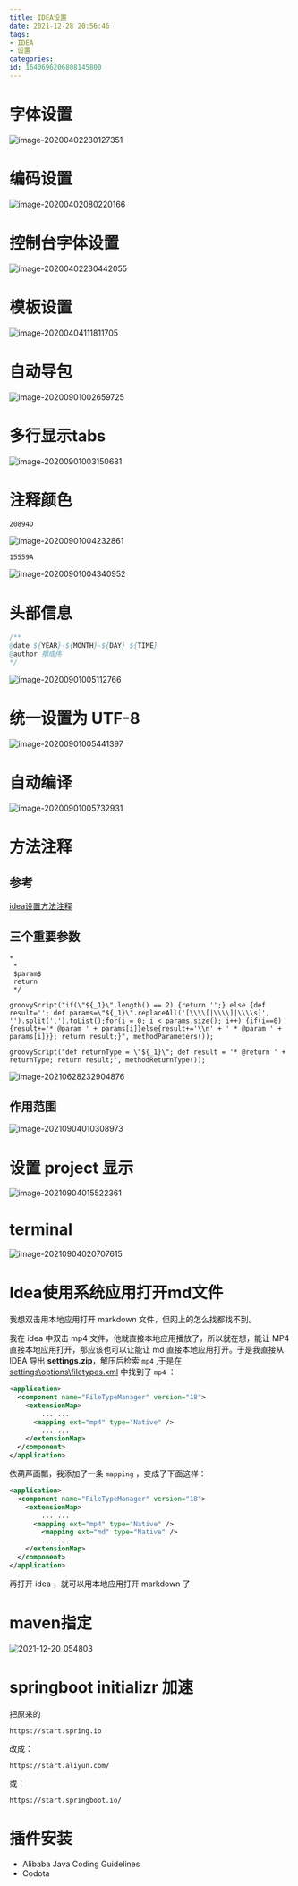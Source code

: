 ```yaml
---
title: IDEA设置
date: 2021-12-28 20:56:46
tags: 
- IDEA
- 设置
categories: 
id: 1640696206808145800
---
```





# 字体设置

![image-20200402230127351](assets/image/image-20200402230127351.png)

# 编码设置

![image-20200402080220166](assets/image/image-20200402080220166.png)

# 控制台字体设置

![image-20200402230442055](assets/image/image-20200402230442055.png)

# 模板设置

![image-20200404111811705](assets/image/image-20200404111811705.png)

# 自动导包

![image-20200901002659725](assets/image/image-20200901002659725.png)

# 多行显示tabs

![image-20200901003150681](assets/image/image-20200901003150681.png)

# 注释颜色

```
20894D
```

![image-20200901004232861](assets/image/image-20200901004232861.png)

```
15559A
```

![image-20200901004340952](assets/image/image-20200901004340952.png)

# 头部信息

```java
/** 
@date ${YEAR}-${MONTH}-${DAY} ${TIME}
@author 禤成伟
*/
```

![image-20200901005112766](assets/image/image-20200901005112766.png)

# 统一设置为 UTF-8

![image-20200901005441397](assets/image/image-20200901005441397.png)

# 自动编译

![image-20200901005732931](assets/image/image-20200901005732931.png)



# 方法注释

## 参考

 [idea设置方法注释](assets\references\idea设置方法注释.html) 

## 三个重要参数

```
* 
 * 
 $param$
 return
 */
```

```
groovyScript("if(\"${_1}\".length() == 2) {return '';} else {def result=''; def params=\"${_1}\".replaceAll('[\\\\[|\\\\]|\\\\s]', '').split(',').toList();for(i = 0; i < params.size(); i++) {if(i==0){result+='* @param ' + params[i]}else{result+='\\n' + ' * @param ' + params[i]}}; return result;}", methodParameters());
```

```
groovyScript("def returnType = \"${_1}\"; def result = '* @return ' + returnType; return result;", methodReturnType());
```

![image-20210628232904876](assets/image/image-20210628232904876.png)

## 作用范围

![image-20210904010308973](assets/image/image-20210904010308973.png)

# 设置 project 显示

![image-20210904015522361](assets/image/image-20210904015522361.png)

# terminal

![image-20210904020707615](assets/image/image-20210904020707615.png)



# Idea使用系统应用打开md文件

我想双击用本地应用打开 markdown 文件，但网上的怎么找都找不到。

我在 idea 中双击 mp4 文件，他就直接本地应用播放了，所以就在想，能让 MP4 直接本地应用打开，那应该也可以让能让 md 直接本地应用打开。于是我直接从 IDEA 导出  **settings.zip**，解压后检索 `mp4` ,于是在   [settings\options\filetypes.xml](assets\data\filetypes.xml) 中找到了  `mp4`  ：

```xml
<application>
  <component name="FileTypeManager" version="18">
    <extensionMap>
        ... ...
      <mapping ext="mp4" type="Native" />
        ... ...
    </extensionMap>
  </component>
</application>
```

依葫芦画瓢，我添加了一条 `mapping` ，变成了下面这样：

```xml
<application>
  <component name="FileTypeManager" version="18">
    <extensionMap>
        ... ...
      <mapping ext="mp4" type="Native" />
        <mapping ext="md" type="Native" />
        ... ...
    </extensionMap>
  </component>
</application>
```

再打开 idea ，就可以用本地应用打开 markdown 了

# maven指定

![2021-12-20_054803](assets/image/2021-12-20_054803-16406964959812.png)

# springboot initializr 加速

把原来的

```
https://start.spring.io
```

改成：

```
https://start.aliyun.com/
```

或：

```
https://start.springboot.io/
```

# 插件安装

- Alibaba Java Coding Guidelines
- Codota








